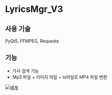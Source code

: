 # LyricsMgr_V3

## 사용 기술
PyQt5, FFMPEG, Requests

## 기능
- 가사 검색 기능
- Mp3 파일 + 이미지 파일 + ts파일로 MP4 파일 변환

[![예제](http://img.youtube.com/vi/UJQaY9R6IgU/2.jpg)](https://youtu.be/UJQaY9R6IgU?t=0s) 
